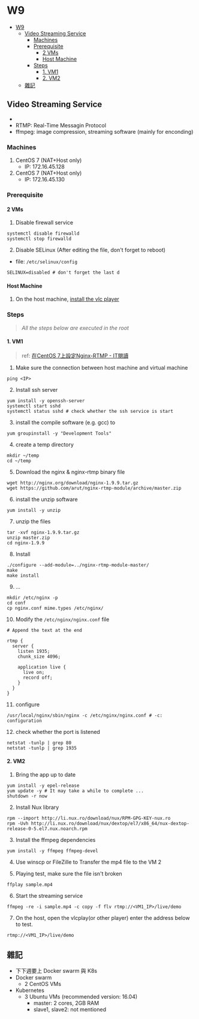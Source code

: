 # W9

- [W9](#w9)
  - [Video Streaming Service](#video-streaming-service)
    - [Machines](#machines)
    - [Prerequisite](#prerequisite)
      - [2 VMs](#2-vms)
      - [Host Machine](#host-machine)
    - [Steps](#steps)
      - [1. VM1](#1-vm1)
      - [2. VM2](#2-vm2)
  - [雜記](#%e9%9b%9c%e8%a8%98)

## Video Streaming Service

- ![]()
- RTMP: Real-Time Messagin Protocol
- ffmpeg: image compression, streaming software (mainly for enconding)

### Machines

1. CentOS 7 (NAT+Host only)
   - IP: 172.16.45.128
2. CentOS 7 (NAT+Host only)
   - IP: 172.16.45.130

### Prerequisite

#### 2 VMs

1. Disable firewall service

```
systemctl disable firewalld
systemctl stop firewalld
```

2. Disable SELinux (After editing the file, don't forget to reboot)

- file: `/etc/selinux/config`
```
SELINUX=disabled # don't forget the last d
```

#### Host Machine

1. On the host machine, [install the vlc player](https://www.videolan.org/vlc/index.zh-TW.html)

### Steps

> *All the steps below are executed in the root*

#### 1. VM1

> ref: [在CentOS 7上設定Nginx-RTMP - IT閱讀](https://www.itread01.com/content/1544615310.html)

1. Make sure the connection between host machine and virtual machine

```
ping <IP>
```

2. Install ssh server

```
yum install -y openssh-server
systemctl start sshd
systemctl status sshd # check whether the ssh service is start
```

3. install the compile software (e.g. gcc) to

```
yum groupinstall -y "Development Tools"
```

4. create a temp directory

```
mkdir ~/temp
cd ~/temp
```

5. Download the nginx & nginx-rtmp binary file

```
wget http://nginx.org/download/nginx-1.9.9.tar.gz
wget https://github.com/arut/nginx-rtmp-module/archive/master.zip
```

6. install the unzip software

```
yum install -y unzip
```

7. unzip the files

```
tar -xvf nginx-1.9.9.tar.gz
unzip master.zip
cd nginx-1.9.9
```

8. Install

```
./configure --add-module=../nginx-rtmp-module-master/
make
make install
```

9. ...

```
mkdir /etc/nginx -p
cd conf
cp nginx.conf mime.types /etc/nginx/
```

10. Modify the `/etc/nginx/nginx.conf` file

```
# Append the text at the end

rtmp {
  server {
    listen 1935;
    chunk_size 4096;

    application live {
      live on;
      record off;
    }
  }
}
```

11. configure

```
/usr/local/nginx/sbin/nginx -c /etc/nginx/nginx.conf # -c: configuration
```

12. check whether the port is listened

```
netstat -tunlp | grep 80
netstat -tunlp | grep 1935
```

#### 2. VM2

1. Bring the app up to date

```
yum install -y epel-release
yum update -y # It may take a while to complete ...
shutdown -r now
```

2. Install Nux library

```
rpm --import http://li.nux.ro/download/nux/RPM-GPG-KEY-nux.ro
rpm -Uvh http://li.nux.ro/download/nux/dextop/el7/x86_64/nux-dextop-release-0-5.el7.nux.noarch.rpm
```

3. Install the ffmpeg dependencies

```
yum install -y ffmpeg ffmpeg-devel
```

4. Use winscp or FileZille to Transfer the mp4 file to the VM 2

5. Playing test, make sure the file isn't broken

```
ffplay sample.mp4
```

6. Start the streaming service

```
ffmpeg -re -i sample.mp4 -c copy -f flv rtmp://<VM1_IP>/live/demo
```

7. On the host, open the vlcplay(or other player) enter the address below to test.

```
rtmp://<VM1_IP>/live/demo
```

## 雜記

- 下下週要上 Docker swarm 與 K8s
- Docker swarm
  - 2 CentOS VMs
- Kubernetes
  - 3 Ubuntu VMs (recommended version: 16.04)
    - master: 2 cores, 2GB RAM
    - slave1, slave2: not mentioned